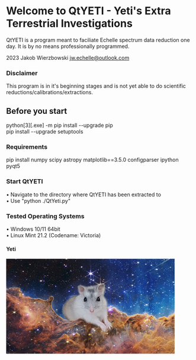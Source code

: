 # Welcome to QtYETI - Yeti's Extra Terrestrial Investigations
QtYETI is a program meant to faciliate Echelle spectrum data reduction one day.
It is by no means professionally programmed.

2023 Jakob Wierzbowski <jw.echelle@outlook.com>

### Disclaimer
This program is in it's beginning stages and is not yet able to do scientific reductions/calibrations/extractions.

## Before you start
python[3][.exe] -m pip install --upgrade pip  
pip install --upgrade setuptools

### Requirements
pip install 
numpy
scipy
astropy
matplotlib==3.5.0
configparser
ipython
pyqt5

### Start QtYETI
• Navigate to the directory where QtYETI has been extracted to  
• Use "python ./QtYeti.py"  

### Tested Operating Systems
• Windows 10/11 64bit  
• Linux Mint 21.2 (Codename: Victoria)  

#### Yeti
<a href="URL_REDIRECT" target="blank"><img align="center" src="qt_yeti/yeti.png" height="256" /></a>